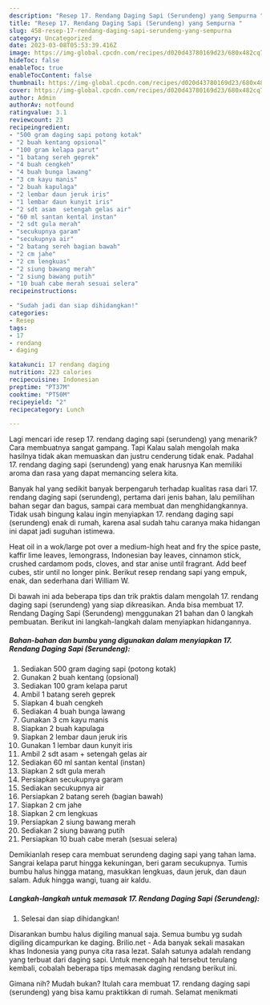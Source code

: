 ```yaml
---
description: "Resep 17. Rendang Daging Sapi (Serundeng) yang Sempurna "
title: "Resep 17. Rendang Daging Sapi (Serundeng) yang Sempurna "
slug: 458-resep-17-rendang-daging-sapi-serundeng-yang-sempurna
category: Uncategorized
date: 2023-03-08T05:53:39.416Z
image: https://img-global.cpcdn.com/recipes/d020d43780169d23/680x482cq70/17-rendang-daging-sapi-serundeng-foto-resep-utama.jpg
hideToc: false
enableToc: true
enableTocContent: false
thumbnail: https://img-global.cpcdn.com/recipes/d020d43780169d23/680x482cq70/17-rendang-daging-sapi-serundeng-foto-resep-utama.jpg
cover: https://img-global.cpcdn.com/recipes/d020d43780169d23/680x482cq70/17-rendang-daging-sapi-serundeng-foto-resep-utama.jpg
author: Admin
authorAv: notfound
ratingvalue: 3.1
reviewcount: 23
recipeingredient:
- "500 gram daging sapi potong kotak"
- "2 buah kentang opsional"
- "100 gram kelapa parut"
- "1 batang sereh geprek"
- "4 buah cengkeh"
- "4 buah bunga lawang"
- "3 cm kayu manis"
- "2 buah kapulaga"
- "2 lembar daun jeruk iris"
- "1 lembar daun kunyit iris"
- "2 sdt asam  setengah gelas air"
- "60 ml santan kental instan"
- "2 sdt gula merah"
- "secukupnya garam"
- "secukupnya air"
- "2 batang sereh bagian bawah"
- "2 cm jahe"
- "2 cm lengkuas"
- "2 siung bawang merah"
- "2 siung bawang putih"
- "10 buah cabe merah sesuai selera"
recipeinstructions:

- "Sudah jadi dan siap dihidangkan!"
categories:
- Resep
tags:
- 17
- rendang
- daging

katakunci: 17 rendang daging 
nutrition: 223 calories
recipecuisine: Indonesian
preptime: "PT37M"
cooktime: "PT50M"
recipeyield: "2"
recipecategory: Lunch

---
```



Lagi mencari ide resep 17. rendang daging sapi (serundeng) yang menarik? Cara membuatnya sangat gampang. Tapi Kalau salah mengolah maka hasilnya tidak akan memuaskan dan justru cenderung tidak enak. Padahal 17. rendang daging sapi (serundeng) yang enak harusnya Kan memiliki aroma dan rasa yang dapat memancing selera kita.


Banyak hal yang sedikit banyak berpengaruh terhadap kualitas rasa dari 17. rendang daging sapi (serundeng), pertama dari jenis bahan, lalu pemilihan bahan segar dan bagus, sampai cara membuat dan menghidangkannya. Tidak usah bingung kalau ingin menyiapkan 17. rendang daging sapi (serundeng) enak di rumah, karena asal sudah tahu caranya maka hidangan ini dapat jadi suguhan istimewa.

Heat oil in a wok/large pot over a medium-high heat and fry the spice paste, kaffir lime leaves, lemongrass, Indonesian bay leaves, cinnamon stick, crushed cardamom pods, cloves, and star anise until fragrant. Add beef cubes, stir until no longer pink. Berikut resep rendang sapi yang empuk, enak, dan sederhana dari William W.


Di bawah ini ada beberapa tips dan trik praktis dalam mengolah 17. rendang daging sapi (serundeng) yang siap dikreasikan. Anda bisa membuat 17. Rendang Daging Sapi (Serundeng) menggunakan 21 bahan dan 0 langkah pembuatan. Berikut ini langkah-langkah dalam menyiapkan hidangannya.

<!--inarticleads1-->

##### Bahan-bahan dan bumbu yang digunakan dalam menyiapkan 17. Rendang Daging Sapi (Serundeng):

1. Sediakan 500 gram daging sapi (potong kotak)
1. Gunakan 2 buah kentang (opsional)
1. Sediakan 100 gram kelapa parut
1. Ambil 1 batang sereh geprek
1. Siapkan 4 buah cengkeh
1. Sediakan 4 buah bunga lawang
1. Gunakan 3 cm kayu manis
1. Siapkan 2 buah kapulaga
1. Siapkan 2 lembar daun jeruk iris
1. Gunakan 1 lembar daun kunyit iris
1. Ambil 2 sdt asam + setengah gelas air
1. Sediakan 60 ml santan kental (instan)
1. Siapkan 2 sdt gula merah
1. Persiapkan secukupnya garam
1. Sediakan secukupnya air
1. Persiapkan 2 batang sereh (bagian bawah)
1. Siapkan 2 cm jahe
1. Siapkan 2 cm lengkuas
1. Persiapkan 2 siung bawang merah
1. Sediakan 2 siung bawang putih
1. Persiapkan 10 buah cabe merah (sesuai selera)


Demikianlah resep cara membuat serundeng daging sapi yang tahan lama. Sangrai kelapa parut hingga kekuningan, beri garam secukupnya. Tumis bumbu halus hingga matang, masukkan lengkuas, daun jeruk, dan daun salam. Aduk hingga wangi, tuang air kaldu. 

<!--inarticleads2-->

##### Langkah-langkah untuk memasak 17. Rendang Daging Sapi (Serundeng):


1. Selesai dan siap dihidangkan!

Disarankan bumbu halus digiling manual saja. Semua bumbu yg sudah digiling dicampurkan ke daging. Brilio.net - Ada banyak sekali masakan khas Indonesia yang punya cita rasa lezat. Salah satunya adalah rendang yang terbuat dari daging sapi. Untuk mencegah hal tersebut terulang kembali, cobalah beberapa tips memasak daging rendang berikut ini. 

Gimana nih? Mudah bukan? Itulah cara membuat 17. rendang daging sapi (serundeng) yang bisa kamu praktikkan di rumah. Selamat menikmati
